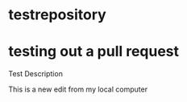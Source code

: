# testrepository
# testing out a pull request
Test Description

This is a new edit from my local computer 
